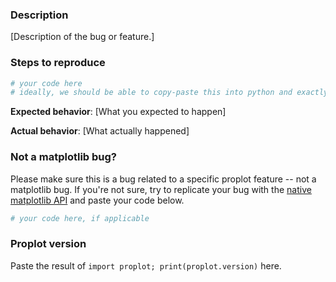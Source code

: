 <!--
Thanks for helping us make proplot a better package!
If this is a bug report, please use the template provided below.
If this is a feature request, you can delete the template text -- just try to be descriptive with your request.
-->

### Description

[Description of the bug or feature.]

### Steps to reproduce

<!---
A "[Minimal, Complete and Verifiable Example](http://matthewrocklin.com/blog/work/2018/02/28/minimal-bug-reports)" will make it much easier for maintainers to help you.
-->

```python
# your code here
# ideally, we should be able to copy-paste this into python and exactly reproduce your bug
```

**Expected behavior**: [What you expected to happen]

**Actual behavior**: [What actually happened]


### Not a matplotlib bug?

Please make sure this is a bug related to a specific proplot feature -- not a matplotlib bug. If you're not sure, try to replicate your bug with the [native matplotlib API](https://matplotlib.org/3.1.1/api/index.html) and paste your code below.

```python
# your code here, if applicable
```

### Proplot version

Paste the result of `import proplot; print(proplot.version)` here.
